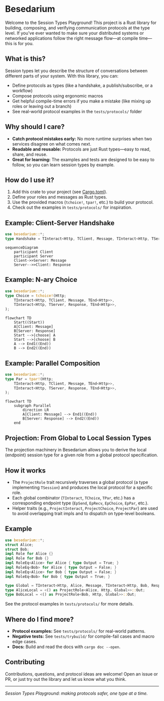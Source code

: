 # Besedarium

Welcome to the Session Types Playground! This project is a Rust library for building, composing, and verifying communication protocols at the type level. If you’ve ever wanted to make sure your distributed systems or networked applications follow the right message flow—at compile time—this is for you.

## What is this?
Session types let you describe the structure of conversations between different parts of your system. With this library, you can:
- Define protocols as types (like a handshake, a publish/subscribe, or a workflow)
- Compose protocols using ergonomic macros
- Get helpful compile-time errors if you make a mistake (like mixing up roles or leaving out a branch)
- See real-world protocol examples in the `tests/protocols/` folder

## Why should I care?
- **Catch protocol mistakes early:** No more runtime surprises when two services disagree on what comes next.
- **Readable and reusable:** Protocols are just Rust types—easy to read, share, and reuse.
- **Great for learning:** The examples and tests are designed to be easy to follow, so you can learn session types by example.

## How do I use it?
1. Add this crate to your project (see [Cargo.toml](Cargo.toml)).
2. Define your roles and messages as Rust types.
3. Use the provided macros (`tchoice!`, `tpar!`, etc.) to build your protocol.
4. Check out the examples in `tests/protocols/` for inspiration.

## Example: Client-Server Handshake
```rust
use besedarium::*;
type Handshake = TInteract<Http, TClient, Message, TInteract<Http, TServer, Response, TEnd<Http>>>;
```

```mermaid
sequenceDiagram
    participant Client
    participant Server
    Client->>Server: Message
    Server-->>Client: Response
```

## Example: N-ary Choice
```rust
use besedarium::*;
type Choice = tchoice!(Http;
    TInteract<Http, TClient, Message, TEnd<Http>>,
    TInteract<Http, TServer, Response, TEnd<Http>>,
);
```

```mermaid
flowchart TD
    Start((Start))
    A[Client: Message]
    B[Server: Response]
    Start -->|choose| A
    Start -->|choose| B
    A --> End1((End))
    B --> End2((End))
```

## Example: Parallel Composition
```rust
use besedarium::*;
type Par = tpar!(Http;
    TInteract<Http, TClient, Message, TEnd<Http>>,
    TInteract<Http, TServer, Response, TEnd<Http>>,
);
```

```mermaid
flowchart TD
    subgraph Parallel
        direction LR
        A[Client: Message] --> End1((End))
        B[Server: Response] --> End2((End))
    end
```

## Projection: From Global to Local Session Types

The projection machinery in Besedarium allows you to derive the local (endpoint) session type for a given role from a global protocol specification.

## How it works
- The `ProjectRole` trait recursively traverses a global protocol (a type implementing `TSession`) and produces the local protocol for a specific role.
- Each global combinator (`TInteract`, `TChoice`, `TPar`, etc.) has a corresponding endpoint type (`EpSend`, `EpRecv`, `EpChoice`, `EpPar`, etc.).
- Helper traits (e.g., `ProjectInteract`, `ProjectChoice`, `ProjectPar`) are used to avoid overlapping trait impls and to dispatch on type-level booleans.

## Example
```rust
use besedarium::*;
struct Alice;
struct Bob;
impl Role for Alice {}
impl Role for Bob {}
impl RoleEq<Alice> for Alice { type Output = True; }
impl RoleEq<Bob> for Alice { type Output = False; }
impl RoleEq<Alice> for Bob { type Output = False; }
impl RoleEq<Bob> for Bob { type Output = True; }

type Global = TInteract<Http, Alice, Message, TInteract<Http, Bob, Response, TEnd<Http>>>;
type AliceLocal = <() as ProjectRole<Alice, Http, Global>>::Out;
type BobLocal = <() as ProjectRole<Bob, Http, Global>>::Out;
```

See the protocol examples in `tests/protocols/` for more details.

## Where do I find more?
- **Protocol examples:** See `tests/protocols/` for real-world patterns.
- **Negative tests:** See `tests/trybuild/` for compile-fail cases and macro edge cases.
- **Docs:** Build and read the docs with `cargo doc --open`.

## Contributing
Contributions, questions, and protocol ideas are welcome! Open an issue or PR, or just try out the library and let us know what you think.

---

*Session Types Playground: making protocols safer, one type at a time.*
